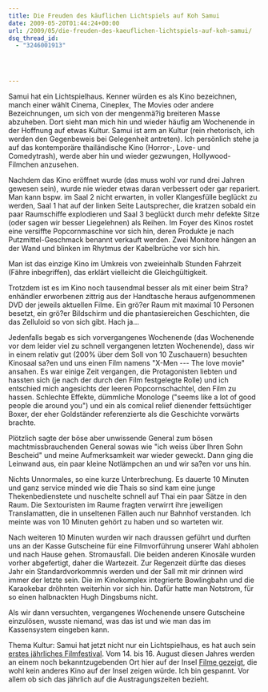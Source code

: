 ```yaml
---
title: Die Freuden des käuflichen Lichtspiels auf Koh Samui
date: 2009-05-20T01:44:24+00:00
url: /2009/05/die-freuden-des-kaeuflichen-lichtspiels-auf-koh-samui/
dsq_thread_id:
  - "3246001913"




---
```

Samui hat ein Lichtspielhaus. Kenner würden es als Kino bezeichnen, manch einer wählt Cinema, Cineplex, The Movies oder andere Bezeichnungen, um sich von der mengenmä?ig breiteren Masse abzuheben. Dort sieht man mich hin und wieder häufig am Wochenende in der Hoffnung auf etwas Kultur. Samui ist arm an Kultur (rein rhetorisch, ich werden den Gegenbeweis bei Gelegenheit antreten). Ich persönlich stehe ja auf das kontemporäre thailändische Kino (Horror-, Love- und Comedytrash), werde aber hin und wieder gezwungen, Hollywood-Filmchen anzusehen.

Nachdem das Kino eröffnet wurde (das muss wohl vor rund drei Jahren gewesen sein), wurde nie wieder etwas daran verbessert oder gar repariert. Man kann bspw. im Saal 2 nicht erwarten, in voller Klangesfülle beglückt zu werden, Saal 1 hat auf der linken Seite Lautsprecher, die kratzen sobald ein paar Raumschiffe explodieren und Saal 3 beglückt durch mehr defekte Sitze (oder sagen wir besser Liegelehnen) als Reihen. Im Foyer des Kinos rostet eine versiffte Popcornmaschine vor sich hin, deren Produkte je nach Putzmittel-Geschmack benannt verkauft werden. Zwei Monitore hängen an der Wand und blinken im Rhytmus der Kabelbrüche vor sich hin.

Man ist das einzige Kino im Umkreis von zweieinhalb Stunden Fahrzeit (Fähre inbegriffen), das erklärt vielleicht die Gleichgültigkeit.

Trotzdem ist es im Kino noch tausendmal besser als mit einer beim Stra?enhändler erworbenen zittrig aus der Handtasche heraus aufgenommenen <span class="caps">DVD</span> der jeweils aktuellen Filme. Ein grö?er Raum mit maximal 10 Personen besetzt, ein grö?er Bildschirm und die phantasiereichen Geschichten, die das Zelluloid so von sich gibt. Hach ja...

Jedenfalls begab es sich vorvergangenes Wochenende (das Wochenende vor dem leider viel zu schnell vergangenen letzten Wochenende), dass wir in einem relativ gut (200% über dem Soll von 10 Zuschauern) besuchten Kinosaal sa?en und uns einen Film namens "X-Men --- The love movie" ansahen. Es war einige Zeit vergangen, die Protagonisten liebten und hassten sich (je nach der durch den Film festgelegte Rolle) und ich entschied mich angesichts der leeren Popcornschachtel, den Film zu hassen. Schlechte Effekte, dümmliche Monologe ("seems like a lot of good people die around you") und ein als comical relief dienender fettsüchtiger Boxer, der eher Goldständer referenzierte als die Geschichte vorwärts brachte.

Plötzlich sagte der böse aber unwissende General zum bösen machtmissbrauchenden General sowas wie "ich weiss über Ihren Sohn Bescheid" und meine Aufmerksamkeit war wieder geweckt. Dann ging die Leinwand aus, ein paar kleine Notlämpchen an und wir sa?en vor uns hin.

Nichts Unnormales, so eine kurze Unterbrechung. Es dauerte 10 Minuten und ganz service minded wie die Thais so sind kam eine junge Thekenbedienstete und nuschelte schnell auf Thai ein paar Sätze in den Raum. Die Sextouristen im Raume fragten verwirrt ihre jeweiligen Translamatten, die in unseltenen Fällen auch nur Bahnhof verstanden. Ich meinte was von 10 Minuten gehört zu haben und so warteten wir.

Nach weiteren 10 Minuten wurden wir nach draussen geführt und durften uns an der Kasse Gutscheine für eine Filmvorführung unserer Wahl abholen und nach Hause gehen. Stromausfall. Die beiden anderen Kinosäle wurden vorher abgefertigt, daher die Wartezeit. Zur Regenzeit dürfte das dieses Jahr ein Standardvorkommnis werden und der Sall mit mir drinnen wird immer der letzte sein. Die im Kinokomplex integrierte Bowlingbahn und die Karaokebar dröhnten weiterhin vor sich hin. Dafür hatte man Notstrom, für so einen halbnackten Hugh Dingsbums nicht.

Als wir dann versuchten, vergangenes Wochenende unsere Gutscheine einzulösen, wusste niemand, was das ist und wie man das im Kassensystem eingeben kann.

Thema Kultur: Samui hat jetzt nicht nur ein Lichtspielhaus, es hat auch sein [erstes jährliches Filmfestival][1]. Vom 14. bis 16. August diesen Jahres werden an einem noch bekanntzugebenden Ort hier auf der Insel [Filme gezeigt][2], die wohl kein anderes Kino auf der Insel zeigen würde. Ich bin gespannt. Vor allem ob sich das jährlich auf die Austragungszeiten bezieht.

 [1]: http://www.samuifilmfestival.com/
 [2]: http://www.samuifilmfestival.com/films.html
